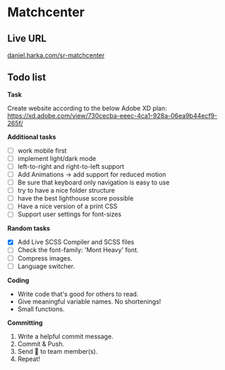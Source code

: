 # Matchcenter

## Live URL

[daniel.harka.com/sr-matchcenter](https://daniel.harka.com/sr-matchcenter)

## Todo list

**Task**

Create website according to the below Adobe XD plan:  
https://xd.adobe.com/view/730cecba-eeec-4ca1-928a-06ea9b44ecf9-265f/

**Additional tasks**

- [ ] work mobile first
- [ ] implement light/dark mode
- [ ] left-to-right and right-to-left support
- [ ] Add Animations -> add support for reduced motion
- [ ] Be sure that keyboard only navigation is easy to use
- [ ] try to have a nice folder structure
- [ ] have the best lighthouse score possible
- [ ] Have a nice version of a print CSS
- [ ] Support user settings for font-sizes

**Random tasks**

- [x] Add Live SCSS Compiler and SCSS files
- [ ] Check the font-family: 'Mont Heavy' font.
- [ ] Compress images.
- [ ] Language switcher.

**Coding**

- Write code that's good for others to read.
- Give meaningful variable names. No shortenings!
- Small functions.

**Committing**

1. Write a helpful commit message.
2. Commit & Push.
3. Send 🔄 to team member(s).
4. Repeat!
